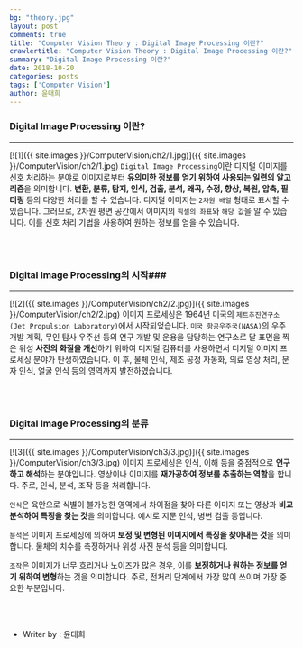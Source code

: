 ```yaml
---
bg: "theory.jpg"
layout: post
comments: true
title: "Computer Vision Theory : Digital Image Processing 이란?"
crawlertitle: "Computer Vision Theory : Digital Image Processing 이란?"
summary: "Digital Image Processing 이란?"
date: 2018-10-20
categories: posts
tags: ['Computer Vision']
author: 윤대희
---
```


### Digital Image Processing 이란? ###
----------
[![1]({{ site.images }}/ComputerVision/ch2/1.jpg)]({{ site.images }}/ComputerVision/ch2/1.jpg)
`Digital Image Processing`이란 디지털 이미지를 신호 처리하는 분야로 이미지로부터 **유의미한 정보를 얻기 위하여 사용되는 일련의 알고리즘**을 의미합니다. **변환, 분류, 탐지, 인식, 검출, 분석, 왜곡, 수정, 향상, 복원, 압축, 필터링** 등의 다양한 처리를 할 수 있습니다.
디지털 이미지는 `2차원 배열` 형태로 표시할 수 있습니다. 그러므로, 2차원 평면 공간에서 이미지의 `픽셀의 좌표`와 `해당 값`을 알 수 있습니다. 이를 신호 처리 기법을 사용하여 원하는 정보를 얻을 수 있습니다.

<br>
<br>

### Digital Image Processing의 시작###
----------
[![2]({{ site.images }}/ComputerVision/ch2/2.jpg)]({{ site.images }}/ComputerVision/ch2/2.jpg)
이미지 프로세싱은 1964년 미국의 `제트추진연구소(Jet Propulsion Laboratory)`에서 시작되었습니다. `미국 항공우주국(NASA)`의 우주 개발 계획, 무인 탐사 우주선 등의 연구 개발 및 운용을 담당하는 연구소로 달 표면을 찍은 위성 **사진의 화질을 개선**하기 위하여 디지털 컴퓨터를 사용하면서 디지털 이미지 프로세싱 분야가 탄생하였습니다. 이 후, 물체 인식, 제조 공정 자동화, 의료 영상 처리, 문자 인식, 얼굴 인식 등의 영역까지 발전하였습니다.

<br>
<br>

### Digital Image Processing의 분류 ###
----------
[![3]({{ site.images }}/ComputerVision/ch3/3.jpg)]({{ site.images }}/ComputerVision/ch3/3.jpg)
이미지 프로세싱은 인식, 이해 등을 중점적으로 **연구하고 해석**하는 분야입니다. 영상이나 이미지를 **재가공하여 정보를 추출하는 역할**을 합니다. 주로, 인식, 분석, 조작 등을 처리합니다.

`인식`은 육안으로 식별이 불가능한 영역에서 차이점을 찾아 다른 이미지 또는 영상과 **비교 분석하여 특징을 찾는 것**을 의미합니다. 예시로 지문 인식, 병변 검출 등입니다.

`분석`은 이미지 프로세싱에 의하여 **보정 및 변형된 이미지에서 특징을 찾아내는 것**을 의미합니다. 물체의 치수를 측정하거나 위성 사진 분석 등을 의미합니다.

`조작`은 이미지가 너무 흐리거나 노이즈가 많은 경우, 이를 **보정하거나 원하는 정보를 얻기 위하여 변형**하는 것을 의미합니다. 주로, 전처리 단계에서 가장 많이 쓰이며 가장 중요한 부분입니다.


<br>
<br>

* Writer by : 윤대희

<br>


